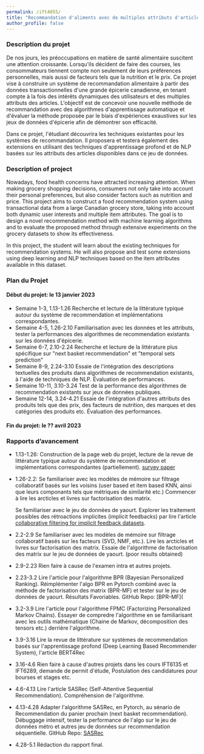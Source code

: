 ```yaml
---
permalink: /ift4055/
title: "Recommandation d'aliments avec de multiples attributs d'articles provenant de transactions d'épicerie à grande échelle"
author_profile: false 
---
```

### Description du projet
De nos jours, les préoccupations en matière de santé alimentaire suscitent une attention croissante. Lorsqu'ils décident de faire des courses, les consommateurs tiennent compte non seulement de leurs préférences personnelles, mais aussi de facteurs tels que la nutrition et le prix. Ce projet vise à construire un système de recommandation alimentaire à partir des données transactionnelles d'une grande épicerie canadienne, en tenant compte à la fois des intérêts dynamiques des utilisateurs et des multiples attributs des articles. L'objectif est de concevoir une nouvelle méthode de recommandation avec des algorithmes d'apprentissage automatique et d'évaluer la méthode proposée par le biais d'expériences exaustives sur les jeux de données d'épicerie afin de démontrer son efficacité.

Dans ce projet, l'étudiant découvrira les techniques existantes pour les systèmes de recommandation. Il proposera et testera également des extensions en utilisant des techniques d'apprentissage profond et de NLP basées sur les attributs des articles disponibles dans ce jeu de données.

### Description of project
Nowadays, food health concerns have attracted increasing attention. When making grocery shopping decisions, consumers not only take into account their personal preferences, but also consider factors such as nutrition and price. This project aims to construct a food recommendation system using transactional data from a large Canadian grocery store, taking into account both dynamic user interests and multiple item attributes. The goal is to design a novel recommendation method with machine learning algorithms and to evaluate the proposed method through extensive experiments on the grocery datasets to show its effectiveness.

In this project, the student will learn about the existing techniques for recommendation systems. He will also propose and test some extensions using deep learning and NLP techniques based on the item attributes available in this dataset.

###  Plan du Projet
#### Début du projet: le 13 janvier 2023
- Semaine 1-3, 1.13-1.26 Recherche et lecture de la littérature typique autour du système de recommendation et implémentations correspondantes. 
- Semaine 4-5, 1.26-2.10 Familiarisation avec les données et les attributs, tester la performances des algorithmes de recommendation existants sur les données d'épicerie.
- Semaine 6-7, 2.10-2.24 Recherche et lecture de la littérature plus spécifique sur "next basket recommendation" et "temporal sets prediction"
- Semaine 8-9, 2.24-3.10 Essaie de l'intégration des descriptions textuelles des produits dans algorithmes de recommendation existants, à l'aide de techniques de NLP. Évaluation de performances.
- Semaine 10-11, 3.10-3.24 Test de la performance des algorithmes de recommendation existants sur jeux de données publiques.  
- Semaine 12-14, 3.24-4.21 Essaie de l'intégration d'autres attributs des produits tels que des prix, des facteurs de nutrition, des marques et des catégories des produits etc. Évaluation des performances. 
#### Fin du projet: le ?? avril 2023

### Rapports d’avancement 
- 1.13-1.26: Construction de la page web du projet, lecture de la revue de littérature typique autour du système de recommendation et implémentations correspondantes (partiellement).
    [survey paper](https://www.sciencedirect.com/science/article/pii/S0950705113001044)

- 1.26-2.2: 
   Se familiariser avec les modèles de mémoire sur filtrage collaboratif basés sur les voisins (user based et item based KNN, ainsi que leurs componants tels que métriques de similarité etc.) Commencer à lire les arcticles et livres sur factorisation des matrix. 

   Se familiariser avec le jeu de données de yaourt. Explorer les traitement possibles des rétroactions implicites (implicit feedbacks) par lire l'article [collaborative filtering for implicit feedback datasets](https://ieeexplore.ieee.org/abstract/document/4781121).

- 2.2-2.9 Se familiariser avec les modèles de mémoire sur filtrage collaboratif basés sur les facteurs (SVD, NMF, etc.). Lire les arcticles et livres sur factorisation des matrix. Essaie de l'algorithme de factorisation des matrix sur le jeu de données de yaourt. (poor results obtained)

- 2.9-2.23 Rien faire à cause de l'examen intra et autres projets. 

- 2.23-3.2 Lire l'article pour l'algorithme BPR (Bayesian Personalized Ranking). Réimplémenter l'algo BPR en Pytorch combiné avec la méthode de factorisation des matrix (BPR-MF) et tester sur le jeu de données de yaourt. Résultats Favoriables. GitHub Repo: [BPR-MF](

- 3.2-3.9  Lire l'article pour l'algorithme FPMC (Factorizing Personalized Markov Chains). Essayer de compredre l'algorithme en se familiarisant avec les outils mathématique (Chaine de Markov, décomposition des tensors etc.) derrière l'algorithme. 

- 3.9-3.16 Lire la revue de littérature sur systèmes de recommendation basés sur l'apprentissage profond (Deep Learning Based Recommender System), l'article BERT4Rec

- 3.16-4.6 Rien faire à cause d'autres projets dans les cours IFT6135 et IFT6289, demande de permit d'étude, Postulation des candidatures pour bourses et stages etc.

- 4.6-4.13 Lire l'article SASRec (Self-Attentive Sequential Recommendation). Compréhension de l'algorithme.

- 4.13-4.28 Adapter l'algorithme SASRec, en Pytorch, au sénario de Recommendation du panier prochain (next basket recommendation). Débuggage intensif, tester la performance de l'algo sur le jeu de données métro et autres jeu de données sur recommendation séquentielle. GitHub Repo: [SASRec](https://github.com/YuchenHui22314/sasrec_next_basket_torch)

- 4.28-5.1      Rédaction du rapport final.


